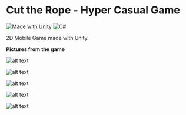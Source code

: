 # Cut the Rope - Hyper Casual Game

[![Made with Unity](https://img.shields.io/badge/Made%20with-Unity-57b9d3.svg?style=for-the-badge&logo=unity)](https://unity3d.com)
![C#](https://img.shields.io/badge/c%23-%23239120.svg?style=for-the-badge&logo=csharp&logoColor=white)

2D Mobile Game made with Unity.
      
**Pictures from the game**

![alt text](https://github.com/AliBacik/Cut-The-Rope--Hyper-Casual-Game-/blob/main/Pictures/1.PNG)

![alt text](https://github.com/AliBacik/Cut-The-Rope--Hyper-Casual-Game-/blob/main/Pictures/2.PNG)

![alt text](https://github.com/AliBacik/Cut-The-Rope--Hyper-Casual-Game-/blob/main/Pictures/3.PNG)

![alt text](https://github.com/AliBacik/Cut-The-Rope--Hyper-Casual-Game-/blob/main/Pictures/4.PNG)

![alt text](https://github.com/AliBacik/Cut-The-Rope--Hyper-Casual-Game-/blob/main/Pictures/5.PNG)
